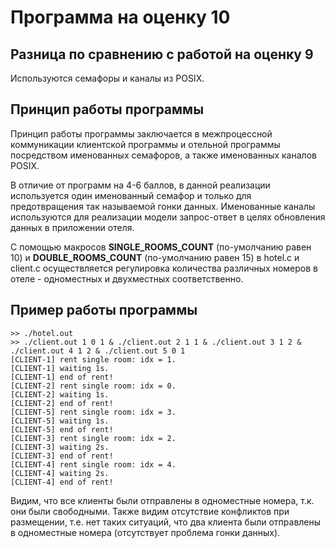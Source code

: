 # Программа на оценку 10

## Разница по сравнению с работой на оценку 9
Используются семафоры и каналы из POSIX.

## Принцип работы программы

Принцип работы программы заключается в межпроцессной коммуникации клиентской программы и отельной программы посредством
именованных семафоров, а также именованных каналов POSIX.

В отличие от программ на 4-6 баллов, в данной реализации используется один именованный семафор и только для
предотвращения так называемой гонки данных.
Именованные каналы используются для реализации модели запрос-ответ в целях обновления данных в приложении отеля.

С помощью макросов **SINGLE_ROOMS_COUNT** (по-умолчанию равен 10) и **DOUBLE_ROOMS_COUNT** (по-умолчанию равен 15) в
hotel.c и client.c осуществляется регулировка количества различных номеров в отеле - одноместных и двухместных
соответственно.

## Пример работы программы

```
>> ./hotel.out
>> ./client.out 1 0 1 & ./client.out 2 1 1 & ./client.out 3 1 2 & ./client.out 4 1 2 & ./client.out 5 0 1
[CLIENT-1] rent single room: idx = 1.
[CLIENT-1] waiting 1s.
[CLIENT-1] end of rent!
[CLIENT-2] rent single room: idx = 0.
[CLIENT-2] waiting 1s.
[CLIENT-2] end of rent!
[CLIENT-5] rent single room: idx = 3.
[CLIENT-5] waiting 1s.
[CLIENT-5] end of rent!
[CLIENT-3] rent single room: idx = 2.
[CLIENT-3] waiting 2s.
[CLIENT-3] end of rent!
[CLIENT-4] rent single room: idx = 4.
[CLIENT-4] waiting 2s.
[CLIENT-4] end of rent!
```

Видим, что все клиенты были отправлены в одноместные номера, т.к. они были свободными.
Также видим отсутствие конфликтов при размещении, т.е. нет таких ситуаций, что два клиента были отправлены в одноместные
номера (отсутствует проблема гонки данных).
